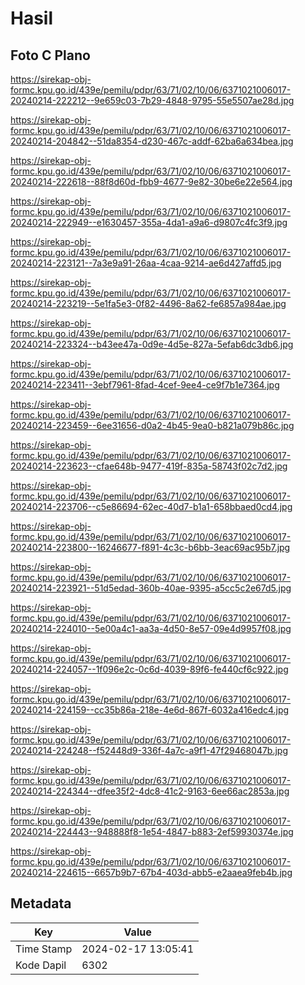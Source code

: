 # Hasil

## Foto C Plano

https://sirekap-obj-formc.kpu.go.id/439e/pemilu/pdpr/63/71/02/10/06/6371021006017-20240214-222212--9e659c03-7b29-4848-9795-55e5507ae28d.jpg

https://sirekap-obj-formc.kpu.go.id/439e/pemilu/pdpr/63/71/02/10/06/6371021006017-20240214-204842--51da8354-d230-467c-addf-62ba6a634bea.jpg

https://sirekap-obj-formc.kpu.go.id/439e/pemilu/pdpr/63/71/02/10/06/6371021006017-20240214-222618--88f8d60d-fbb9-4677-9e82-30be6e22e564.jpg

https://sirekap-obj-formc.kpu.go.id/439e/pemilu/pdpr/63/71/02/10/06/6371021006017-20240214-222949--e1630457-355a-4da1-a9a6-d9807c4fc3f9.jpg

https://sirekap-obj-formc.kpu.go.id/439e/pemilu/pdpr/63/71/02/10/06/6371021006017-20240214-223121--7a3e9a91-26aa-4caa-9214-ae6d427affd5.jpg

https://sirekap-obj-formc.kpu.go.id/439e/pemilu/pdpr/63/71/02/10/06/6371021006017-20240214-223219--5e1fa5e3-0f82-4496-8a62-fe6857a984ae.jpg

https://sirekap-obj-formc.kpu.go.id/439e/pemilu/pdpr/63/71/02/10/06/6371021006017-20240214-223324--b43ee47a-0d9e-4d5e-827a-5efab6dc3db6.jpg

https://sirekap-obj-formc.kpu.go.id/439e/pemilu/pdpr/63/71/02/10/06/6371021006017-20240214-223411--3ebf7961-8fad-4cef-9ee4-ce9f7b1e7364.jpg

https://sirekap-obj-formc.kpu.go.id/439e/pemilu/pdpr/63/71/02/10/06/6371021006017-20240214-223459--6ee31656-d0a2-4b45-9ea0-b821a079b86c.jpg

https://sirekap-obj-formc.kpu.go.id/439e/pemilu/pdpr/63/71/02/10/06/6371021006017-20240214-223623--cfae648b-9477-419f-835a-58743f02c7d2.jpg

https://sirekap-obj-formc.kpu.go.id/439e/pemilu/pdpr/63/71/02/10/06/6371021006017-20240214-223706--c5e86694-62ec-40d7-b1a1-658bbaed0cd4.jpg

https://sirekap-obj-formc.kpu.go.id/439e/pemilu/pdpr/63/71/02/10/06/6371021006017-20240214-223800--16246677-f891-4c3c-b6bb-3eac69ac95b7.jpg

https://sirekap-obj-formc.kpu.go.id/439e/pemilu/pdpr/63/71/02/10/06/6371021006017-20240214-223921--51d5edad-360b-40ae-9395-a5cc5c2e67d5.jpg

https://sirekap-obj-formc.kpu.go.id/439e/pemilu/pdpr/63/71/02/10/06/6371021006017-20240214-224010--5e00a4c1-aa3a-4d50-8e57-09e4d9957f08.jpg

https://sirekap-obj-formc.kpu.go.id/439e/pemilu/pdpr/63/71/02/10/06/6371021006017-20240214-224057--1f096e2c-0c6d-4039-89f6-fe440cf6c922.jpg

https://sirekap-obj-formc.kpu.go.id/439e/pemilu/pdpr/63/71/02/10/06/6371021006017-20240214-224159--cc35b86a-218e-4e6d-867f-6032a416edc4.jpg

https://sirekap-obj-formc.kpu.go.id/439e/pemilu/pdpr/63/71/02/10/06/6371021006017-20240214-224248--f52448d9-336f-4a7c-a9f1-47f29468047b.jpg

https://sirekap-obj-formc.kpu.go.id/439e/pemilu/pdpr/63/71/02/10/06/6371021006017-20240214-224344--dfee35f2-4dc8-41c2-9163-6ee66ac2853a.jpg

https://sirekap-obj-formc.kpu.go.id/439e/pemilu/pdpr/63/71/02/10/06/6371021006017-20240214-224443--948888f8-1e54-4847-b883-2ef59930374e.jpg

https://sirekap-obj-formc.kpu.go.id/439e/pemilu/pdpr/63/71/02/10/06/6371021006017-20240214-224615--6657b9b7-67b4-403d-abb5-e2aaea9feb4b.jpg


## Metadata

| Key        | Value               |
| ---------- | ------------------- |
| Time Stamp | 2024-02-17 13:05:41 |
| Kode Dapil | 6302                |



